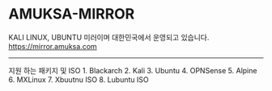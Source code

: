 # AMUKSA-MIRROR
KALI LINUX, UBUNTU 미러이며 대한민국에서 운영되고 있습니다. \
https://mirror.amuksa.com 

<hr>
지원 하는 패키지 및 ISO
1. Blackarch
2. Kali
3. Ubuntu
4. OPNSense
5. Alpine
6. MXLinux
7. Xbuutnu ISO
8. Lubuntu ISO
